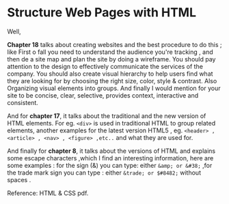# Structure Web Pages with HTML

Well,

**Chapter 18** talks about creating websites and the best procedure to do this ; like First o fall you need to understand the audience you're tracking , and then de a site map and plan the site by doing a wireframe. You should pay attention to the design to effectively communicate the services of the company. You should also create visual hierarchy  to help users find what they are looking for by choosing the right size, color, style & contrast. Also Organizing visual elements into groups. 
And finally I would mention for your site to be concise, clear, selective, provides context, interactive and consistent.

And for **chapter 17**, it talks about the traditional and the new version of HTML elements. For eg. `<div>` is used in traditional HTML to group related elements, another examples for the latest version HTML5 , eg.  `<header> , <article> , <nav> , <figure> ,etc..` and what they are used for.

And finally for **chapter 8**, it talks about the versions of HTML and explains some escape characters ,which I find an interesting information, here are some examples : for the sign (&) you can type: either `&amp; or &#38;`  ,for the trade mark sign you can type : either `&trade; or $#8482;` without spaces .

 Reference: HTML & CSS pdf.
